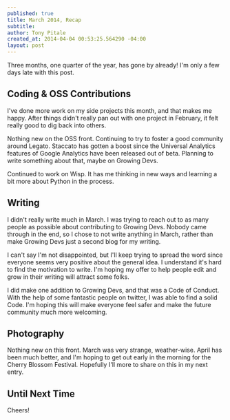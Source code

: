 ```yaml
---
published: true
title: March 2014, Recap
subtitle: 
author: Tony Pitale
created_at: 2014-04-04 00:53:25.564290 -04:00
layout: post
---
```


Three months, one quarter of the year, has gone by already! I'm only a few days late with this post.

## Coding & OSS Contributions ##

I've done more work on my side projects this month, and that makes me happy. After things didn't really pan out with one project in February, it felt really good to dig back into others.

Nothing new on the OSS front. Continuing to try to foster a good community around Legato. Staccato has gotten a boost since the Universal Analytics features of Google Analytics have been released out of beta. Planning to write something about that, maybe on Growing Devs.

Continued to work on Wisp. It has me thinking in new ways and learning a bit more about Python in the process.

## Writing ##

I didn't really write much in March. I was trying to reach out to as many people as possible about contributing to Growing Devs. Nobody came through in the end, so I chose to not write anything in March, rather than make Growing Devs just a second blog for my writing.

I can't say I'm not disappointed, but I'll keep trying to spread the word since everyone seems very positive about the general idea. I understand it's hard to find the motivation to write. I'm hoping my offer to help people edit and grow in their writing will attract some folks.

I did make one addition to Growing Devs, and that was a Code of Conduct. With the help of some fantastic people on twitter, I was able to find a solid Code. I'm hoping this will make everyone feel safer and make the future community much more welcoming.

## Photography ##

Nothing new on this front. March was very strange, weather-wise. April has been much better, and I'm hoping to get out early in the morning for the Cherry Blossom Festival. Hopefully I'll more to share on this in my next entry.

## Until Next Time ##

Cheers!
